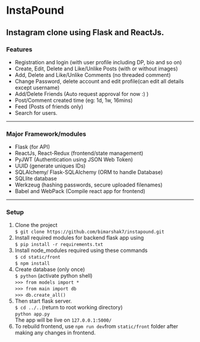 # InstaPound
## Instagram clone using Flask and ReactJs.
### Features 
* Registration and login (with user profile including DP, bio and so on)
* Create, Edit, Delete and Like/Unlike Posts (with or without images)
* Add, Delete and Like/Unlike Comments (no threaded comment)
* Change Password, delete account and edit profile(can edit all details except username)
* Add/Delete Friends (Auto request approval for now :) )
* Post/Comment created time (eg: 1d, 1w, 16mins)
* Feed (Posts of friends only)
* Search for users.
***
### Major Framework/modules
* Flask (for API)
*  ReactJs, React-Redux (frontend/state management)
* PyJWT (Authentication using JSON Web Token)
* UUID (generate uniques IDs)
* SQLAlchemy/ Flask-SQLAlchemy (ORM to handle Database)
* SQLlite database 
*  Werkzeug (hashing passwords, secure uploaded filenames)
* Babel and WebPack (Compile react app for frontend)
***
### Setup
1. Clone the project  
```$ git clone https://github.com/bimarshak7/instapound.git```  
3. Install required modules for backend flask app using  
```$ pip install -r requirements.txt```  
3. Install node_modules required using these commands  
 ```$ cd static/front```  
    ```$ npm install```  
4. Create database (only once)  
```$ python``` (activate python shell)   
```>>> from models import *```  
```>>> from main import db```  
```>>> db.create_all()```  
5. Then start flask server.  
 ```$ cd ../..```(return to root working directory)  
```python app.py```   
The app will be live on ```127.0.0.1:5000/```   
6. To rebuild frontend, use ```npm run dev```from ```static/front``` folder after making any changes in frontend.
